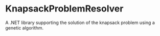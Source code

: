 # KnapsackProblemResolver
A .NET library supporting the solution of the knapsack problem using a genetic algorithm.
